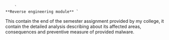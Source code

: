         `                                                                                **Reverse engineering module** `

This contain the end of the semester assignment provided by my college, it contain the detailed analysis describing about its affected areas, consequences and preventive measure of provided malware. 

